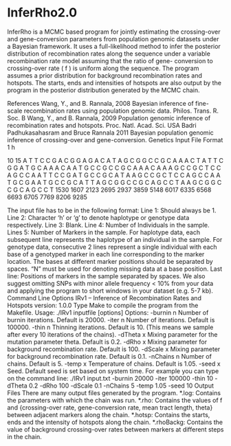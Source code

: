 # InferRho2.0

InferRho is a MCMC based program for jointly estimating the crossing-over and gene-conversion parameters from population genomic datasets under a Bayesian framework. It uses a full-likelihood method to infer the posterior distribution of recombination rates along the sequence under a variable recombination rate model assuming that the ratio of gene- conversion to crossing-over rate ( f ) is uniform along the sequence. The program assumes a prior distribution for background recombination rates and hotspots. The starts, ends and intensities of hotspots are also output by the program in the posterior distribution generated by the MCMC chain.



References
Wang, Y., and B. Rannala, 2008 Bayesian inference of fine-scale recombination rates using population genomic data. Philos. Trans. R. Soc. B
Wang, Y., and B. Rannala, 2009 Population genomic inference of recombination rates and hotspots. Proc. Natl. Acad. Sci. USA
Badri Padhukasahasram and Bruce Rannala 2011 Bayesian population genomic inference of crossing-over and gene-conversion. Genetics
Input File Format
1
h

10
15
A T T C C G A C G G A G A C A
T A G C G G C C G C A A A C T
A T T C G G A T G C A A A C A
A T G C C G C C G C A A A C A
A A G C C G C T C C A G C C A
A T T C C G A T G C C G C A T
A A G C C G C T C C A G C C A
A T G C G A A T G C C G C A T
T A G C G G C C G C A G C C T
A A G C G G C C G C A G C C T
1530 1607 2123 2695 2937 3859 5148 6017 6335 6568 6693 6705 7769 8206 9285

The input file has to be in the following format:
Line 1: Should always be 1.
Line 2: Character ‘h’ or ‘g’ to denote haplotype or genotype data respectively.
Line 3: Blank.
Line 4: Number of Individuals in the sample.
Lines 5: Number of Markers in the sample.
For haplotype data, each subsequent line represents the haplotype of an individual in the sample.
For genotype data, consecutive 2 lines represent a single individual with each base of a genotyped marker in each line corresponding to the marker location.
The bases at different marker positions should be separated by spaces. “N” must be used for denoting missing data at a base position.
Last line: Positions of markers in the sample separated by spaces.
We also suggest omitting SNPs with minor allele frequency < 10% from your data and applying the program to short windows in your dataset (e.g. 5-7 kb).
Command Line Options
IRv1 – Inference of Recombination Rates and Hotspots version: 1.0.0
Type Make to compile the program from the Makefile.
Usage: ./IRv1   inputfile    [options]
Options:
-burnin n Number of burnin iterations. Default is 20000.
-iter n Number of iterations. Default is 100000.
-thin n Thinning iterations. Default is 10. (This means we sample after every 10 iterations of the chains).
-dTheta x Mixing parameter for the mutation parameter theta. Default is 0.2.
-dRho x Mixing parameter for background recombination rate. Default is 100.
-dScale x Mixing parameter for background recombination rate. Default is 0.1.
-nChains n Number of chains. Default is 5.
-temp x Temperature of chains. Default is 1.05.
-seed x Seed. Default seed is set based on system time.
For example you can type on the command line:
./IRv1 input.txt -burnin 20000 -iter 100000 -thin 10 -dTheta 0.2 -dRho 100 -dScale 0.1 -nChains 5 -temp 1.05 -seed 10
Output Files
There are many output files generated by the program.
*.log: Contains the parameters with which the chain was run.
*.rho: Contains the values of f and {crossing-over rate, gene-conversion rate, mean tract length, theta} between adjacent markers along the chain.
*.hotsp: Contains the starts, ends and the intensity of hotspots along the chain.
*.rhoBackg: Contains the value of background crossing-over rates between markers at different steps in the chain.


